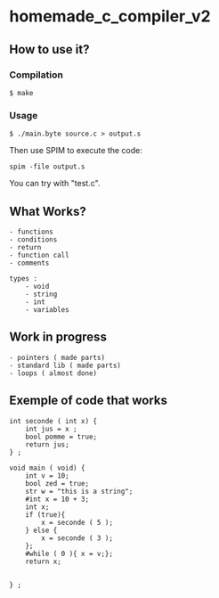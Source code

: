 # homemade_c_compiler_v2


## How to use it?
###  Compilation
	$ make
### Usage
	$ ./main.byte source.c > output.s
Then use SPIM to execute the code:

	spim -file output.s

You can try with "test.c".
## What Works?
	- functions
	- conditions
	- return
	- function call
	- comments 
	
	types : 
		- void
		- string
		- int 
		- variables

## Work in progress

	- pointers ( made parts) 
	- standard lib ( made parts)
	- loops ( almost done)
	
	
## Exemple of code that works
```
int seconde ( int x) {
	int jus = x ;
	bool pomme = true;
	return jus;
} ;

void main ( void) {
	int v = 10;
	bool zed = true;
	str w = "this is a string";
	#int x = 10 + 3;
	int x;
	if (true){
		x = seconde ( 5 );
	} else {
		x = seconde ( 3 );
	};
	#while ( 0 ){ x = v;};
	return x;
	
	
} ;

```	
